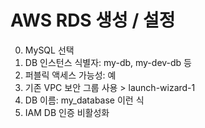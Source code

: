 # AWS RDS 생성 / 설정

0) MySQL 선택
1) DB 인스턴스 식별자: my-db, my-dev-db 등
2) 퍼블릭 액세스 가능성: 예
3) 기존 VPC 보안 그룹 사용 > launch-wizard-1
4) DB 이름: my_database 이런 식
5) IAM DB 인증 비활성화
